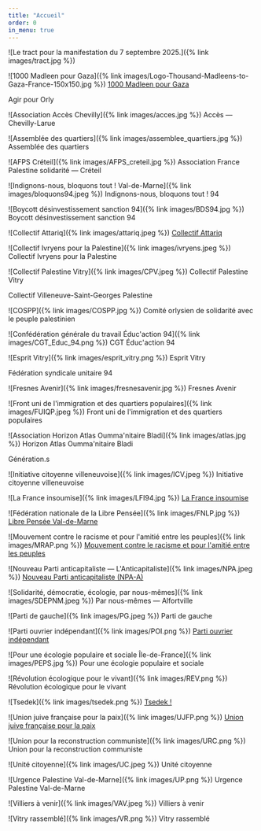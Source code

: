 ```yaml
---
title: "Accueil"
order: 0
in_menu: true
---
```

![Le tract pour la manifestation du 7 septembre 2025.]({% link images/tract.jpg %})

![1000 Madleen pour Gaza]({% link images/Logo-Thousand-Madleens-to-Gaza-France-150x150.jpg %}) [1000 Madleen pour Gaza](https://obu75.github.io/marche-unitaire-94-pour-gaza/1000%20madleen%20to%20gaza.html)

Agir pour Orly

![Association Accès Chevilly]({% link images/acces.jpg %}) Accès — Chevilly-Larue

![Assemblée des quartiers]({% link images/assemblee_quartiers.jpg %}) Assemblée des quartiers

![AFPS Créteil]({% link images/AFPS_creteil.jpg %}) Association France Palestine solidarité — Créteil

![Indignons-nous, bloquons tout ! Val-de-Marne]({% link images/bloquons94.jpeg %}) Indignons-nous, bloquons tout ! 94

![Boycott désinvestissement sanction 94]({% link images/BDS94.jpg %}) Boycott désinvestissement sanction 94

![Collectif Attariq]({% link images/attariq.jpeg %}) [Collectif Attariq](https://collectif-attariq.net/wp/appel-a-marcher-pour-la-palestine-le-6-et-contre-la-macronie-le-10/)

![Collectif Ivryens pour la Palestine]({% link images/ivryens.jpeg %}) Collectif Ivryens pour la Palestine

![Collectif Palestine Vitry]({% link images/CPV.jpeg %}) Collectif Palestine Vitry

Collectif Villeneuve-Saint-Georges Palestine

![COSPP]({% link images/COSPP.jpg %}) Comité orlysien de solidarité avec le peuple palestinien

![Confédération générale du travail Éduc'action 94]({% link images/CGT_Educ_94.png %}) CGT Éduc'action 94

![Esprit Vitry]({% link images/esprit_vitry.png %}) Esprit Vitry

Fédération syndicale unitaire 94

![Fresnes Avenir]({% link images/fresnesavenir.jpg %}) Fresnes Avenir

![Front uni de l'immigration et des quartiers populaires]({% link images/FUIQP.jpeg %}) Front uni de l'immigration et des quartiers populaires

![Association Horizon Atlas Oumma'nitaire Bladi]({% link images/atlas.jpg %}) Horizon Atlas Oumma'nitaire Bladi

Génération.s

![Initiative citoyenne villeneuvoise]({% link images/ICV.jpeg %}) Initiative citoyenne villeneuvoise

![La France insoumise]({% link images/LFI94.jpg %}) [La France insoumise](https://obu75.github.io/marche-unitaire-94-pour-gaza/la%20france%20insoumise%2094.html)

![Fédération nationale de la Libre Pensée]({% link images/FNLP.jpg %}) [Libre Pensée Val-de-Marne](https://obu75.github.io/marche-unitaire-94-pour-gaza/fnlp.html)

![Mouvement contre le racisme et pour l'amitié entre les peuples]({% link images/MRAP.png %}) [Mouvement contre le racisme et pour l'amitié entre les peuples](https://obu75.github.io/marche-unitaire-94-pour-gaza/mrap.html)

![Nouveau Parti anticapitaliste — L'Anticapitaliste]({% link images/NPA.jpeg %}) [Nouveau Parti anticapitaliste (NPA-A)](https://www.instagram.com/p/DOHIcl2DB3P/)

![Solidarité, démocratie, écologie, par nous-mêmes]({% link images/SDEPNM.jpeg %}) Par nous-mêmes — Alfortville

![Parti de gauche]({% link images/PG.jpeg %}) Parti de gauche

![Parti ouvrier indépendant]({% link images/POI.png %}) [Parti ouvrier indépendant](https://obu75.github.io/marche-unitaire-94-pour-gaza/poi.html)

![Pour une écologie populaire et sociale Île-de-France]({% link images/PEPS.jpg %}) Pour une écologie populaire et sociale

![Révolution écologique pour le vivant]({% link images/REV.png %}) Révolution écologique pour le vivant

![Tsedek]({% link images/tsedek.png %}) [Tsedek !](https://obu75.github.io/marche-unitaire-94-pour-gaza/tsedek.html)

![Union juive française pour la paix]({% link images/UJFP.png %}) [Union juive française pour la paix](https://obu75.github.io/marche-unitaire-94-pour-gaza/ujfp.html)

![Union pour la reconstruction communiste]({% link images/URC.png %}) Union pour la reconstruction communiste

![Unité citoyenne]({% link images/UC.jpeg %}) Unité citoyenne

![Urgence Palestine Val-de-Marne]({% link images/UP.png %}) Urgence Palestine Val-de-Marne

![Villiers à venir]({% link images/VAV.jpeg %}) Villiers à venir

![Vitry rassemblé]({% link images/VR.png %}) Vitry rassemblé
